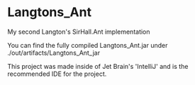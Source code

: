 # Langtons_Ant
My second Langton's SirHall.Ant implementation

You can find the fully compiled Langtons_Ant.jar under ./out/artifacts/Langtons_Ant_jar

This project was made inside of Jet Brain's 'IntelliJ' and is the recommended IDE for the project.
